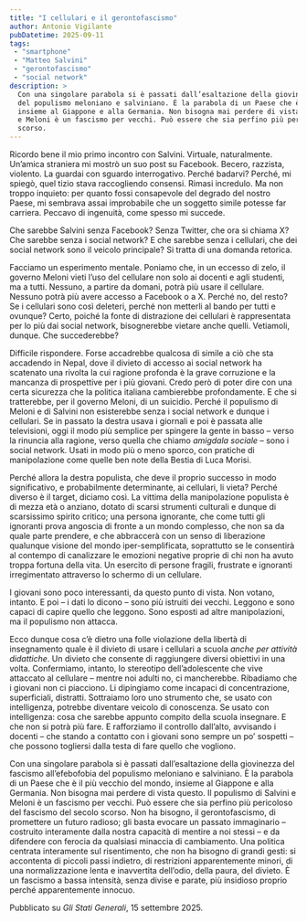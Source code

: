 ```yaml
---
title: "I cellulari e il gerontofascismo"
author: Antonio Vigilante
pubDatetime: 2025-09-11
tags:
 - "smartphone"
 - "Matteo Salvini"
 - "gerontofascismo"
 - "social network"
description: >
  Con una singolare parabola si è passati dall’esaltazione della giovinezza del fascismo all’efebofobia 
  del populismo meloniano e salviniano. È la parabola di un Paese che è il più vecchio del mondo, 
  insieme al Giappone e alla Germania. Non bisogna mai perdere di vista questo. Il populismo di Salvini 
  e Meloni è un fascismo per vecchi. Può essere che sia perfino più pericoloso del fascismo del secolo 
  scorso.
---
```

Ricordo bene il mio primo incontro con Salvini. Virtuale, naturalmente. Un’amica straniera mi mostrò un suo post su Facebook. Becero, razzista, violento. La guardai con sguardo interrogativo. Perché badarvi? Perché, mi spiegò, quel tizio stava raccogliendo consensi. Rimasi incredulo. Ma non troppo inquieto: per quanto fossi consapevole del degrado del nostro Paese, mi sembrava assai improbabile che un soggetto simile potesse far carriera. Peccavo di ingenuità, come spesso mi succede.

Che sarebbe Salvini senza Facebook? Senza Twitter, che ora si chiama X? Che sarebbe senza i social network? E che sarebbe senza i cellulari, che dei social network sono il veicolo principale? Si tratta di una domanda retorica.

Facciamo un esperimento mentale. Poniamo che, in un eccesso di zelo, il governo Meloni vieti l’uso del cellulare non solo ai docenti e agli studenti, ma a tutti. Nessuno, a partire da domani, potrà più usare il cellulare. Nessuno potrà più avere accesso a Facebook o a X. Perché no, del resto? Se i cellulari sono così deleteri, perché non metterli al bando per tutti e ovunque? Certo, poiché la fonte di distrazione dei cellulari è rappresentata per lo più dai social network, bisognerebbe vietare anche quelli. Vetiamoli, dunque. Che succederebbe?

Difficile rispondere. Forse accadrebbe qualcosa di simile a ciò che sta accadendo in Nepal, dove il divieto di accesso ai social network ha scatenato una rivolta la cui ragione profonda è la grave corruzione e la mancanza di prospettive per i più giovani. Credo però di poter dire con una certa sicurezza che la politica italiana cambierebbe profondamente. E che si tratterebbe, per il governo Meloni, di un suicidio. Perché il populismo di Meloni e di Salvini non esisterebbe senza i social network e dunque i cellulari. Se in passato la destra usava i giornali e poi è passata alle televisioni, oggi il modo più semplice per spingere la gente in basso – verso la rinuncia alla ragione, verso quella che chiamo *amigdala sociale* – sono i social network. Usati in modo più o meno sporco, con pratiche di manipolazione come quelle ben note della Bestia di Luca Morisi.

Perché allora la destra populista, che deve il proprio successo in modo significativo, e probabilmente determinante, ai cellulari, li vieta? Perché diverso è il target, diciamo così. La vittima della manipolazione populista è di mezza età o anziano, dotato di scarsi strumenti culturali e dunque di scarsissimo spirito critico; una persona ignorante, che come tutti gli ignoranti prova angoscia di fronte a un mondo complesso, che non sa da quale parte prendere, e che abbraccerà con un senso di liberazione qualunque visione del mondo iper-semplificata, soprattutto se le consentirà al contempo di canalizzare le emozioni negative proprie di chi non ha avuto troppa fortuna della vita. Un esercito di persone fragili, frustrate e ignoranti irregimentato attraverso lo schermo di un cellulare.

I giovani sono poco interessanti, da questo punto di vista. Non votano, intanto. E poi – i dati lo dicono – sono più istruiti dei vecchi. Leggono e sono capaci di capire quello che leggono. Sono esposti ad altre manipolazioni, ma il populismo non attacca.

Ecco dunque cosa c’è dietro una folle violazione della libertà di insegnamento quale è il divieto di usare i cellulari a scuola *anche per attività didattiche*. Un divieto che consente di raggiungere diversi obiettivi in una volta. Confermiamo, intanto, lo stereotipo dell’adolescente che vive attaccato al cellulare – mentre noi adulti no, ci mancherebbe. Ribadiamo che i giovani non ci piacciono. Li dipingiamo come incapaci di concentrazione, superficiali, distratti. Sottraiamo loro uno strumento che, se usato con intelligenza, potrebbe diventare veicolo di conoscenza. Se usato con intelligenza: cosa che sarebbe appunto compito della scuola insegnare. E che non si potrà più fare. E rafforziamo il controllo dall’alto, avvisando i docenti – che stando a contatto con i giovani sono sempre un po’ sospetti – che possono togliersi dalla testa di fare quello che vogliono.

Con una singolare parabola si è passati dall’esaltazione della giovinezza del fascismo all’efebofobia del populismo meloniano e salviniano. È la parabola di un Paese che è il più vecchio del mondo, insieme al Giappone e alla Germania. Non bisogna mai perdere di vista questo. Il populismo di Salvini e Meloni è un fascismo per vecchi. Può essere che sia perfino più pericoloso del fascismo del secolo scorso. Non ha bisogno, il gerontofascismo, di promettere un futuro radioso; gli basta evocare un passato immaginario – costruito interamente dalla nostra capacità di mentire a noi stessi – e da difendere con ferocia da qualsiasi minaccia di cambiamento. Una politica centrata interamente sul risentimento, che non ha bisogno di grandi gesti: si accontenta di piccoli passi indietro, di restrizioni apparentemente minori, di una normalizzazione lenta e inavvertita dell’odio, della paura, del divieto. È un fascismo a bassa intensità, senza divise e parate, più insidioso proprio perché apparentemente innocuo.

Pubblicato su *Gli Stati Generali*, 15 settembre 2025.
